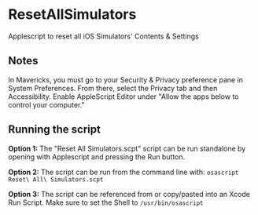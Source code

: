 ResetAllSimulators
==================

Applescript to reset all iOS Simulators' Contents &amp; Settings

## Notes
In Mavericks, you must go to your Security & Privacy preference pane in System Preferences. From there, select the Privacy tab and then Accessibility. Enable AppleScript Editor under "Allow the apps below to control your computer."

## Running the script
<b>Option 1:</b> The "Reset All Simulators.scpt" script can be run standalone by opening with Applescript and pressing the Run button.

<b>Option 2:</b> The script can be run from the command line with: ```osascript Reset\ All\ Simulators.scpt```

<b>Option 3:</b> The script can be referenced from or copy/pasted into an Xcode Run Script. Make sure to set the Shell to ```/usr/bin/osascript```